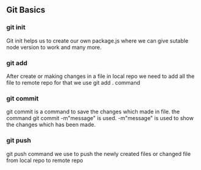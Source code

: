 ## Git Basics

### git init
Git init helps us to create our own package.js where we can give sutable node version to work and many more.

### git add
After create or making changes in a file in local repo we need to add all the file to remote repo for that we use git add . command 

### git commit
git commit is a command to save the changes which made in file. the command git commit -m"message" is used. -m"message" is used to show the changes which has been made.

### git push 
git push command we use to push the newly created files or changed file from local repo to remote repo